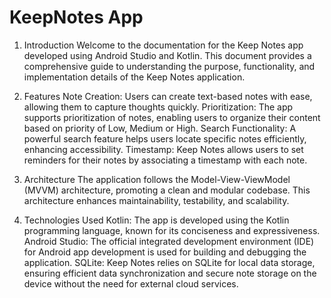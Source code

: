 # KeepNotes App

1. Introduction
    Welcome to the documentation for the Keep Notes app developed using Android Studio and Kotlin. This document provides a comprehensive guide to understanding the purpose, functionality, and implementation details of the Keep Notes application.

2. Features
    Note Creation: Users can create text-based notes with ease, allowing them to capture thoughts quickly.
Prioritization: The app supports prioritization of notes, enabling users to organize their content based on priority of Low, Medium or High.
    Search Functionality: A powerful search feature helps users locate specific notes efficiently, enhancing accessibility.
Timestamp: Keep Notes allows users to set reminders for their notes by associating a timestamp with each note.

3. Architecture
    The application follows the Model-View-ViewModel (MVVM) architecture, promoting a clean and modular codebase. This architecture enhances maintainability, testability, and scalability.

4. Technologies Used
    Kotlin: The app is developed using the Kotlin programming language, known for its conciseness and expressiveness.
    Android Studio: The official integrated development environment (IDE) for Android app development is used for building and debugging the application.
    SQLite: Keep Notes relies on SQLite for local data storage, ensuring efficient data synchronization and secure note storage on the device without the need for external cloud services.
